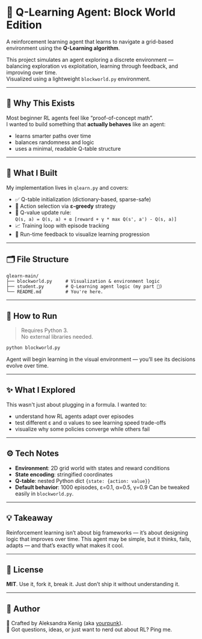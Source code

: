# 🤖 Q-Learning Agent: Block World Edition

A reinforcement learning agent that learns to navigate a grid-based environment using the **Q-Learning algorithm**.

This project simulates an agent exploring a discrete environment — balancing exploration vs exploitation, learning through feedback, and improving over time.  
Visualized using a lightweight `blockworld.py` environment.

---

## 🎯 Why This Exists

Most beginner RL agents feel like “proof-of-concept math”.  
I wanted to build something that **actually behaves** like an agent:

- learns smarter paths over time  
- balances randomness and logic  
- uses a minimal, readable Q-table structure

---

## 🧠 What I Built

My implementation lives in `qlearn.py` and covers:

- ✅ Q-table initialization (dictionary-based, sparse-safe)
- 🎲 Action selection via **ε-greedy** strategy
- 🔁 Q-value update rule:  
  `Q(s, a) = Q(s, a) + α [reward + γ * max Q(s', a') - Q(s, a)]`
- 📈 Training loop with episode tracking
- 🧪 Run-time feedback to visualize learning progression

---

## 🗂️ File Structure

```text
qlearn-main/
├── blockworld.py     # Visualization & environment logic
├── student.py        # Q-Learning agent logic (my part 🩷)
└── README.md         # You're here.
```

---

## 🚀 How to Run

> Requires Python 3.<br> No external libraries needed.
```bash
python blockworld.py
```
Agent will begin learning in the visual environment — you’ll see its decisions evolve over time.

---

## ✨ What I Explored
This wasn't just about plugging in a formula. I wanted to:
- understand how RL agents adapt over episodes
- test different ε and α values to see learning speed trade-offs
- visualize why some policies converge while others fail

---

## ⚙️ Tech Notes

- **Environment**: 2D grid world with states and reward conditions
- **State encoding**: stringified coordinates
- **Q-table**: nested Python dict `{state: {action: value}}`
- **Default behavior**: 1000 episodes, ε=0.1, α=0.5, γ=0.9
Can be tweaked easily in `blockworld.py`.

---

## 💡 Takeaway
Reinforcement learning isn’t about big frameworks — it’s about designing logic that improves over time.
This agent may be simple, but it thinks, fails, adapts — and that’s exactly what makes it cool.

---

## 📜 License

**MIT**. Use it, fork it, break it. Just don’t ship it without understanding it.

---

## 👤 Author
🦾 Crafted by Aleksandra Kenig (aka [yourpunk](https://github.com/yourpunk)).<br>
💌 Got questions, ideas, or just want to nerd out about RL? Ping me.

